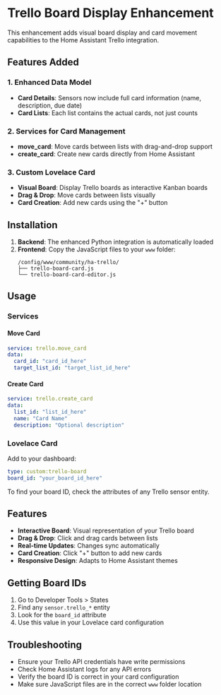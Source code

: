 # Trello Board Display Enhancement

This enhancement adds visual board display and card movement capabilities to the Home Assistant Trello integration.

## Features Added

### 1. Enhanced Data Model
- **Card Details**: Sensors now include full card information (name, description, due date)
- **Card Lists**: Each list contains the actual cards, not just counts

### 2. Services for Card Management
- **move_card**: Move cards between lists with drag-and-drop support
- **create_card**: Create new cards directly from Home Assistant

### 3. Custom Lovelace Card
- **Visual Board**: Display Trello boards as interactive Kanban boards
- **Drag & Drop**: Move cards between lists visually
- **Card Creation**: Add new cards using the "+" button

## Installation

1. **Backend**: The enhanced Python integration is automatically loaded
2. **Frontend**: Copy the JavaScript files to your `www` folder:
   ```
   /config/www/community/ha-trello/
   ├── trello-board-card.js
   └── trello-board-card-editor.js
   ```

## Usage

### Services

#### Move Card
```yaml
service: trello.move_card
data:
  card_id: "card_id_here"
  target_list_id: "target_list_id_here"
```

#### Create Card
```yaml
service: trello.create_card
data:
  list_id: "list_id_here"
  name: "Card Name"
  description: "Optional description"
```

### Lovelace Card

Add to your dashboard:

```yaml
type: custom:trello-board
board_id: "your_board_id_here"
```

To find your board ID, check the attributes of any Trello sensor entity.

## Features

- **Interactive Board**: Visual representation of your Trello board
- **Drag & Drop**: Click and drag cards between lists
- **Real-time Updates**: Changes sync automatically 
- **Card Creation**: Click "+" button to add new cards
- **Responsive Design**: Adapts to Home Assistant themes

## Getting Board IDs

1. Go to Developer Tools > States
2. Find any `sensor.trello_*` entity
3. Look for the `board_id` attribute
4. Use this value in your Lovelace card configuration

## Troubleshooting

- Ensure your Trello API credentials have write permissions
- Check Home Assistant logs for any API errors
- Verify the board ID is correct in your card configuration
- Make sure JavaScript files are in the correct `www` folder location